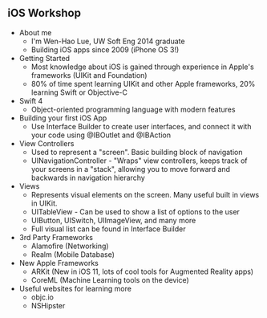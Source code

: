 ## iOS Workshop

- About me
  - I&#39;m Wen-Hao Lue, UW Soft Eng 2014 graduate
  - Building iOS apps since 2009 (iPhone OS 3!)
- Getting Started
  - Most knowledge about iOS is gained through experience in Apple&#39;s frameworks (UIKit and Foundation)
  - 80% of time spent learning UIKit and other Apple frameworks, 20% learning Swift or Objective-C
- Swift 4
  - Object-oriented programming language with modern features
- Building your first iOS App
  - Use Interface Builder to create user interfaces, and connect it with your code using @IBOutlet and @IBAction
- View Controllers
  - Used to represent a &quot;screen&quot;. Basic building block of navigation
  - UINavigationController - &quot;Wraps&quot; view controllers, keeps track of your screens in a &quot;stack&quot;, allowing you to move forward and backwards in navigation hierarchy
- Views
  - Represents visual elements on the screen. Many useful built in views in UIKit.
  - UITableView - Can be used to show a list of options to the user
  - UIButton, UISwitch, UIImageView, and many more
  - Full visual list can be found in Interface Builder
- 3rd Party Frameworks
  - Alamofire (Networking)
  - Realm (Mobile Database)
- New Apple Frameworks
  - ARKit (New in iOS 11, lots of cool tools for Augmented Reality apps)
  - CoreML (Machine Learning tools on the device)
- Useful websites for learning more
  - objc.io
  - NSHipster
